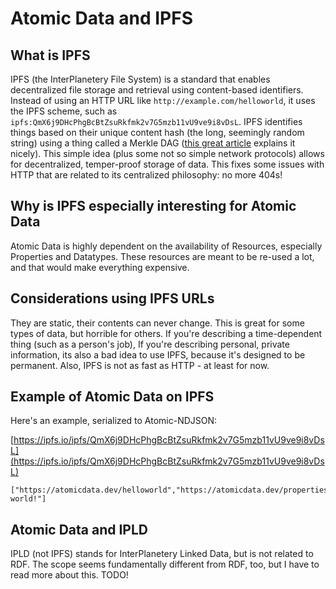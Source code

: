 # Atomic Data and IPFS

## What is IPFS

IPFS (the InterPlanetery File System) is a standard that enables decentralized file storage and retrieval using content-based identifiers.
Instead of using an HTTP URL like `http://example.com/helloworld`, it uses the IPFS scheme, such as `ipfs:QmX6j9DHcPhgBcBtZsuRkfmk2v7G5mzb11vU9ve9i8vDsL`.
IPFS identifies things based on their unique content hash (the long, seemingly random string) using a thing called a Merkle DAG ([this great article](https://medium.com/textileio/whats-really-happening-when-you-add-a-file-to-ipfs-ae3b8b5e4b0f#:~:text=In%20practice%2C%20content%20addressing%20systems,function%2C%20to%20produce%20a%20digest.&text=From%20raw%20image%20to%20cryptographic%20digest%20to%20content%20id%20(multihash).) explains it nicely).
This simple idea (plus some not so simple network protocols) allows for decentralized, temper-proof storage of data.
This fixes some issues with HTTP that are related to its centralized philosophy: no more 404s!

## Why is IPFS especially interesting for Atomic Data

Atomic Data is highly dependent on the availability of Resources, especially Properties and Datatypes.
These resources are meant to be re-used a lot, and that would make everything expensive.

## Considerations using IPFS URLs

They are static, their contents can never change.
This is great for some types of data, but horrible for others.
If you're describing a time-dependent thing (such as a person's job),
If you're describing personal, private information, its also a bad idea to use IPFS, because it's designed to be permanent.
Also, IPFS is not as fast as HTTP - at least for now.

## Example of Atomic Data on IPFS

Here's an example, serialized to Atomic-NDJSON:

[https://ipfs.io/ipfs/QmX6j9DHcPhgBcBtZsuRkfmk2v7G5mzb11vU9ve9i8vDsL](https://ipfs.io/ipfs/QmX6j9DHcPhgBcBtZsuRkfmk2v7G5mzb11vU9ve9i8vDsL)

```ndjson
["https://atomicdata.dev/helloworld","https://atomicdata.dev/properties/description","Hello world!"]
```

## Atomic Data and IPLD

IPLD (not IPFS) stands for InterPlanetery Linked Data, but is not related to RDF.
The scope seems fundamentally different from RDF, too, but I have to read more about this.
TODO!

